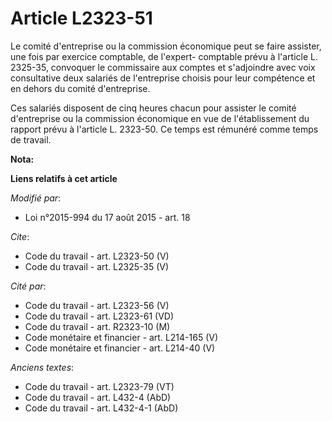 # Article L2323-51

Le comité d'entreprise ou la commission économique peut se faire assister, une fois par exercice comptable, de l'expert-
comptable prévu à l'article L. 2325-35, convoquer le commissaire aux comptes et s'adjoindre avec voix consultative deux
salariés de l'entreprise choisis pour leur compétence et en dehors du comité d'entreprise. 

Ces salariés disposent de cinq heures chacun pour assister le comité d'entreprise ou la commission économique en vue de
l'établissement du rapport prévu à l'article L. 2323-50. Ce temps est rémunéré comme temps de travail.

**Nota:**



**Liens relatifs à cet article**

_Modifié par_:

  - Loi n°2015-994 du 17 août 2015 - art. 18

_Cite_:

  - Code du travail - art. L2323-50 (V)
  - Code du travail - art. L2325-35 (V)

_Cité par_:

  - Code du travail - art. L2323-56 (V)
  - Code du travail - art. L2323-61 (VD)
  - Code du travail - art. R2323-10 (M)
  - Code monétaire et financier - art. L214-165 (V)
  - Code monétaire et financier - art. L214-40 (V)

_Anciens textes_:

  - Code du travail - art. L2323-79 (VT)
  - Code du travail - art. L432-4 (AbD)
  - Code du travail - art. L432-4-1 (AbD)

